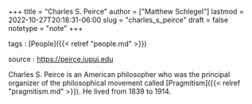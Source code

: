 +++
title = "Charles S. Peirce"
author = ["Matthew Schlegel"]
lastmod = 2022-10-27T20:18:31-06:00
slug = "charles_s_peirce"
draft = false
notetype = "note"
+++

tags
: [People]({{< relref "people.md" >}})

source
: <https://peirce.iupui.edu>

Charles S. Peirce is an American philosopher who was the principal organizer of the philosophical movement called [Pragmitism]({{< relref "pragmitism.md" >}}). He lived from 1839 to 1914.
